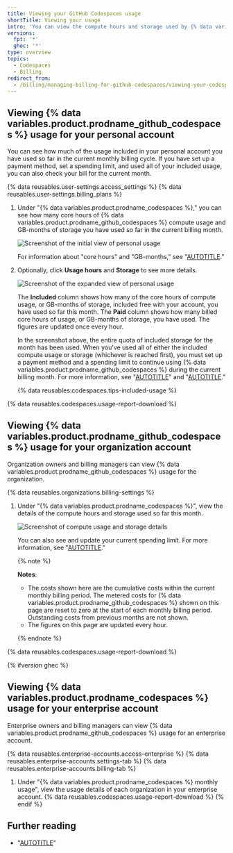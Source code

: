 ```yaml
---
title: Viewing your GitHub Codespaces usage
shortTitle: Viewing your usage
intro: 'You can view the compute hours and storage used by {% data variables.product.prodname_github_codespaces %}.'
versions:
  fpt: '*'
  ghec: '*'
type: overview
topics:
  - Codespaces
  - Billing
redirect_from:
  - /billing/managing-billing-for-github-codespaces/viewing-your-codespaces-usage
---
```


## Viewing {% data variables.product.prodname_github_codespaces %} usage for your personal account

You can see how much of the usage included in your personal account you have used so far in the current monthly billing cycle. If you have set up a payment method, set a spending limit, and used all of your included usage, you can also check your bill for the current month.

{% data reusables.user-settings.access_settings %}
{% data reusables.user-settings.billing_plans %}
1. Under "{% data variables.product.prodname_codespaces %}," you can see how many core hours of {% data variables.product.prodname_github_codespaces %} compute usage and GB-months of storage you have used so far in the current billing month.

   ![Screenshot of the initial view of personal usage](/assets/images/help/codespaces/view-personal-usage-collapsed.png)

   For information about "core hours" and "GB-months," see "[AUTOTITLE](/free-pro-team@latest/billing/managing-billing-for-github-codespaces/about-billing-for-github-codespaces)."

1. Optionally, click **Usage hours** and **Storage** to see more details.

   ![Screenshot of the expanded view of personal usage](/assets/images/help/codespaces/view-personal-usage-expanded.png)

   The **Included** column shows how many of the core hours of compute usage, or GB-months of storage, included free with your account, you have used so far this month. The **Paid** column shows how many billed core hours of usage, or GB-months of storage, you have used. The figures are updated once every hour.

   In the screenshot above, the entire quota of included storage for the month has been used. When you've used all of either the included compute usage or storage (whichever is reached first), you must set up a payment method and a spending limit to continue using {% data variables.product.prodname_github_codespaces %} during the current billing month. For more information, see "[AUTOTITLE](/billing/managing-your-github-billing-settings/adding-or-editing-a-payment-method)" and "[AUTOTITLE](/billing/managing-billing-for-github-codespaces/managing-the-spending-limit-for-github-codespaces#managing-the-github-codespaces-spending-limit-for-your-personal-account)."

   {% data reusables.codespaces.tips-included-usage %}

{% data reusables.codespaces.usage-report-download %}

## Viewing {% data variables.product.prodname_github_codespaces %} usage for your organization account

Organization owners and billing managers can view {% data variables.product.prodname_github_codespaces %} usage for the organization.

{% data reusables.organizations.billing-settings %}
1. Under "{% data variables.product.prodname_codespaces %}", view the details of the compute hours and storage used so far this month.

   ![Screenshot of compute usage and storage details](/assets/images/help/billing/codespaces-compute-storage.png)

   You can also see and update your current spending limit. For more information, see "[AUTOTITLE](/billing/managing-billing-for-github-codespaces/managing-the-spending-limit-for-github-codespaces)."

   {% note %}

   **Notes**:
   * The costs shown here are the cumulative costs within the current monthly billing period. The metered costs for {% data variables.product.prodname_github_codespaces %} shown on this page are reset to zero at the start of each monthly billing period. Outstanding costs from previous months are not shown.
   * The figures on this page are updated every hour.

   {% endnote %}

{% data reusables.codespaces.usage-report-download %}

{% ifversion ghec %}
## Viewing {% data variables.product.prodname_codespaces %} usage for your enterprise account

Enterprise owners and billing managers can view {% data variables.product.prodname_github_codespaces %} usage for an enterprise account.

{% data reusables.enterprise-accounts.access-enterprise %}
{% data reusables.enterprise-accounts.settings-tab %}
{% data reusables.enterprise-accounts.billing-tab %}
1. Under "{% data variables.product.prodname_codespaces %} monthly usage", view the usage details of each organization in your enterprise account.
{% data reusables.codespaces.usage-report-download %}
{% endif %}

## Further reading

- "[AUTOTITLE](/codespaces/managing-codespaces-for-your-organization/listing-the-codespaces-in-your-organization)"
